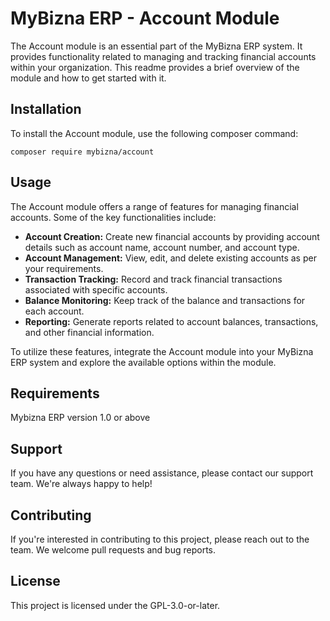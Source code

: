 # MyBizna ERP - Account Module
The Account module is an essential part of the MyBizna ERP system. It provides functionality related to managing and tracking financial accounts within your organization. This readme provides a brief overview of the module and how to get started with it.

## Installation 
To install the Account module, use the following composer command:
```
composer require mybizna/account
```

## Usage
The Account module offers a range of features for managing financial accounts. Some of the key functionalities include:

 - **Account Creation:** Create new financial accounts by providing account details such as account name, account number, and account type.
 - **Account Management:** View, edit, and delete existing accounts as per your requirements.
 - **Transaction Tracking:** Record and track financial transactions associated with specific accounts.
 - **Balance Monitoring:** Keep track of the balance and transactions for each account.
 - **Reporting:** Generate reports related to account balances, transactions, and other financial information.

To utilize these features, integrate the Account module into your MyBizna ERP system and explore the available options within the module.

## Requirements
Mybizna ERP version 1.0 or above

## Support
If you have any questions or need assistance, please contact our support team. We're always happy to help!

## Contributing
If you're interested in contributing to this project, please reach out to the team. We welcome pull requests and bug reports.

## License
This project is licensed under the GPL-3.0-or-later.
